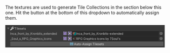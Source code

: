 The textures are used to generate Tile Collections in the section below this one.
Hit the button at the bottom of this dropdown to automatically assign them.

![Section](../../images/unity/inspector/Tilesets.png)